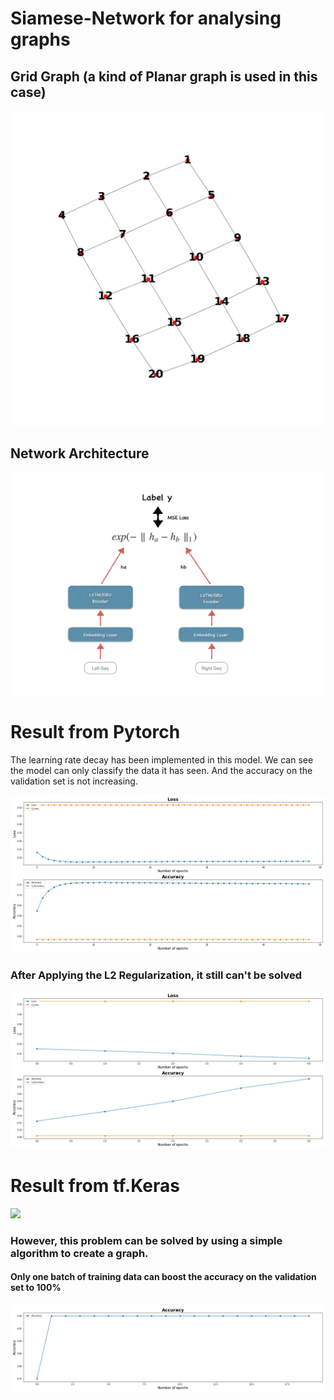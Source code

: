 # Siamese-Network for analysing graphs

## Grid Graph (a kind of Planar graph is used in this case)
![](https://github.com/ChihchengHsieh/P700/blob/master/Img/Graph.png?raw=true) 

## Network Architecture
![](https://github.com/ChihchengHsieh/P700/blob/master/Img/P700St.png?raw=true)

# Result from Pytorch
The learning rate decay has been implemented in this model.
We can see the model can only classify the data it has seen. And the accuracy on the validation set is not increasing.

![](https://github.com/ChihchengHsieh/P700/blob/master/Img/Train_HistEpoch.png?raw=true)

### After Applying the L2 Regularization, it still can't be solved

![](https://github.com/ChihchengHsieh/P700/blob/master/Img/Train_HistEpoch_0.2reg.png?raw=true)

# Result from tf.Keras

![](https://github.com/mike820808/P700/blob/master/Keras_Results/FullDataOnlyLSTM1lr0.0001.png)


### However, this problem can be solved by using a simple algorithm to create a graph.
#### Only one batch of training data can boost the accuracy on the validation set to 100%

![](https://github.com/ChihchengHsieh/P700/blob/master/Img/Graph_algo_hist.png?raw=true)


